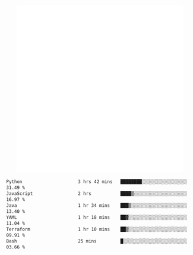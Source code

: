 <div align="center">
    <a href="https://konst.fish">
        <img src="https://raw.githubusercontent.com/konstfish/konstfish/master/fish.svg" alt="Logo" width="450"/>
    </a>
</div>

<!--START_SECTION:waka-->

```text
Python                     3 hrs 42 mins   ████████░░░░░░░░░░░░░░░░░   31.49 %
JavaScript                 2 hrs           ████▒░░░░░░░░░░░░░░░░░░░░   16.97 %
Java                       1 hr 34 mins    ███▒░░░░░░░░░░░░░░░░░░░░░   13.40 %
YAML                       1 hr 18 mins    ██▓░░░░░░░░░░░░░░░░░░░░░░   11.04 %
Terraform                  1 hr 10 mins    ██▒░░░░░░░░░░░░░░░░░░░░░░   09.91 %
Bash                       25 mins         █░░░░░░░░░░░░░░░░░░░░░░░░   03.66 %
```

<!--END_SECTION:waka-->
